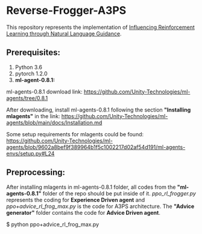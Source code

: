 # Reverse-Frogger-A3PS
This repository represents the implementation of [Influencing Reinforcement Learning through Natural Language Guidance](https://arxiv.org/abs/2104.01506). 

## Prerequisites:
1. Python 3.6
2. pytorch 1.2.0
3. **ml-agent-0.8.1:**

ml-agents-0.8.1 download link:
https://github.com/Unity-Technologies/ml-agents/tree/0.8.1

After downloading, install ml-agents-0.8.1 following the section **"Installing mlagents"** in the link: 
https://github.com/Unity-Technologies/ml-agents/blob/main/docs/Installation.md

Some setup requirements for mlagents could be found: 
https://github.com/Unity-Technologies/ml-agents/blob/9602a8bef9f389964b1f5c1002217d02af54d191/ml-agents-envs/setup.py#L24

## Preprocessing:
After installing mlagents in ml-agents-0.8.1 folder, all codes from the **"ml-agents-0.8.1"** folder of the repo should be put inside of it. *ppo_rl_frogger.py* represents the coding for **Experience Driven agent** and *ppo+advice_rl_frog_max.py* is the code for A3PS architecture. The **"Advice generator"** folder contains the code for **Advice Driven agent**. 
 
 
 $ python ppo+advice_rl_frog_max.py
